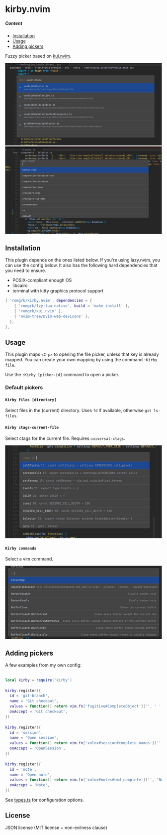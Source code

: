 # kirby.nvim

##### Content
 - [Installation](#installation)
 - [Usage](#usage)
 - [Adding pickers](#adding-pickers)

Fuzzy picker based on [kui.nvim](https://github.com/romgrk/kui.nvim).

![multiline](./assets/picker-multiline.png)
![singleline](./assets/picker-singleline.png)

## Installation

This plugin depends on the ones listed below. If you're using lazy.nvim, you can use the config below.
It also has the following hard dependencies that you need to ensure.
 - POSIX-compliant enough OS
 - libcairo
 - terminal with kitty graphics protocol support

```lua
{ 'romgrk/kirby.nvim', dependencies = {
    { 'romgrk/fzy-lua-native', build = 'make install' },
    { 'romgrk/kui.nvim' },
    { 'nvim-tree/nvim-web-devicons' },
  },
},
```

## Usage

This plugin maps `<C-p>` to opening the file picker, unless that key is already mapped.
You can create your own mapping by using the command `:Kirby file`.

Use the `:Kirby [picker-id]` command to open a picker.

### Default pickers

#### `Kirby files [directory]`

Select files in the (current) directory. Uses `fd` if available, otherwise `git ls-files`.

#### `Kirby ctags-current-file`

Select ctags for the current file. Requires `universal-ctags`.

![ctags](./assets/picker-ctags.png)

#### `Kirby commands`

Select a vim command.

![ctags](./assets/picker-commands.png)

## Adding pickers

A few examples from my own config:

```lua

local kirby = require('kirby')

kirby.register({
  id = 'git-branch',
  name = 'Git checkout',
  values = function() return vim.fn['fugitive#CompleteObject']('', ' ', '') end,
  onAccept = 'Git checkout',
})

kirby.register({
  id = 'session',
  name = 'Open session',
  values = function() return vim.fn['xolox#session#complete_names']('', 'OpenSession ', 0) end,
  onAccept = 'OpenSession',
})

kirby.register({
  id = 'note',
  name = 'Open note',
  values = function() return vim.fn['xolox#notes#cmd_complete']('', 'Note ', 0) end,
  onAccept = 'Note',
})
```

See [types.ts](./src/types.ts) for configuration options.


## License

JSON license (MIT license + non-evilness clause)
